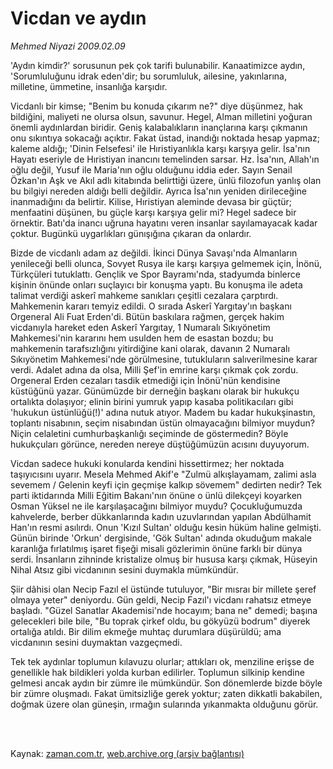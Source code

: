 # Vicdan ve aydın

*Mehmed Niyazi 2009.02.09*

<td class="columnist-detail">
<p>'Aydın kimdir?' sorusunun pek çok tarifi bulunabilir. Kanaatimizce aydın, 'Sorumluluğunu idrak eden'dir; bu sorumluluk, ailesine, yakınlarına, milletine, ümmetine, insanlığa karşıdır.</p>
<p>
<div id="haberMetinDiv">
<p>Vicdanlı bir kimse; "Benim bu konuda çıkarım ne?" diye düşünmez, hak bildiğini, maliyeti ne olursa olsun, savunur. Hegel, Alman milletini yoğuran önemli aydınlardan biridir. Geniş kalabalıkların inançlarına karşı çıkmanın onu sıkıntıya sokacağı açıktır. Fakat üstad, inandığı noktada hesap yapmaz; kaleme aldığı; 'Dinin Felsefesi' ile Hıristiyanlıkla karşı karşıya gelir. İsa'nın Hayatı eseriyle de Hıristiyan inancını temelinden sarsar. Hz. İsa'nın, Allah'ın oğlu değil, Yusuf ile Maria'nın oğlu olduğunu iddia eder. Sayın Senail Özkan'ın Aşk ve Akıl adlı kitabında belirttiği üzere, ünlü filozofun yanlış olan bu bilgiyi nereden aldığı belli değildir. Ayrıca İsa'nın yeniden dirileceğine inanmadığını da belirtir. Kilise, Hıristiyan aleminde devasa bir güçtür; menfaatini düşünen, bu güçle karşı karşıya gelir mi? Hegel sadece bir örnektir. Batı'da inancı uğruna hayatını veren insanlar sayılamayacak kadar çoktur. Bugünkü uygarlıkları günışığına çıkaran da onlardır.
<p>Bizde de vicdanlı adam az değildi. İkinci Dünya Savaşı'nda Almanların yenileceği belli olunca, Sovyet Rusya ile karşı karşıya gelmemek için, İnönü, Türkçüleri tutuklattı. Gençlik ve Spor Bayramı'nda, stadyumda binlerce kişinin önünde onları suçlayıcı bir konuşma yaptı. Bu konuşma ile adeta talimat verdiği askerî mahkeme sanıkları çeşitli cezalara çarptırdı. Mahkemenin kararı temyiz edildi. O sırada Askerî Yargıtay'ın başkanı Orgeneral Ali Fuat Erden'di. Bütün baskılara rağmen, gerçek hakim vicdanıyla hareket eden Askerî Yargıtay, 1 Numaralı Sıkıyönetim Mahkemesi'nin kararını hem usulden hem de esastan bozdu; bu mahkemenin tarafsızlığını yitirdiğine kani olarak, davanın 2 Numaralı Sıkıyönetim Mahkemesi'nde görülmesine, tutukluların salıverilmesine karar verdi. Adalet adına da olsa, Milli Şef'in emrine karşı çıkmak çok zordu. Orgeneral Erden cezaları tasdik etmediği için İnönü'nün kendisine küstüğünü yazar. Günümüzde bir derneğin başkanı olarak bir hukukçu ortalıkta dolaşıyor; elinin birini yumruk yapıp kasaba politikacıları gibi 'hukukun üstünlüğü(!)' adına nutuk atıyor. Madem bu kadar hukukşinastın, toplantı nisabının, seçim nisabından üstün olmayacağını bilmiyor muydun? Niçin celaletini cumhurbaşkanlığı seçiminde de göstermedin? Böyle hukukçuları görünce, nereden nereye düştüğümüzün acısını duyuyorum.
<p>Vicdan sadece hukuki konularda kendini hissettirmez; her noktada taşıyıcısını uyarır. Mesela Mehmed Akif'e "Zulmü alkışlayamam, zalimi asla sevemem / Gelenin keyfi için geçmişe kalkıp sövemem" dedirten nedir? Tek parti iktidarında Milli Eğitim Bakanı'nın önüne o ünlü dilekçeyi koyarken Osman Yüksel ne ile karşılaşacağını bilmiyor muydu? Çocukluğumuzda kahvelerde, berber dükkanlarında kadın uzuvlarından yapılan Abdülhamit Han'ın resmi asılırdı. Onun 'Kızıl Sultan' olduğu kesin hüküm haline gelmişti. Günün birinde 'Orkun' dergisinde, 'Gök Sultan' adında okuduğum makale karanlığa fırlatılmış işaret fişeği misali gözlerimin önüne farklı bir dünya serdi. İnsanların zihninde kristalize olmuş bir hususa karşı çıkmak, Hüseyin Nihal Atsız gibi vicdanının sesini duymakla mümkündür.
<p>Şiir dâhisi olan Necip Fazıl el üstünde tutuluyor, "Bir mısraı bir millete şeref olmaya yeter" deniyordu. Gün geldi, Necip Fazıl'ı vicdanı rahatsız etmeye başladı. "Güzel Sanatlar Akademisi'nde hocayım; bana ne" demedi; başına gelecekleri bile bile, "Bu toprak çirkef oldu, bu gökyüzü bodrum" diyerek ortalığa atıldı. Bir dilim ekmeğe muhtaç durumlara düşürüldü; ama vicdanının sesini duymaktan vazgeçmedi.
<p> Tek tek aydınlar toplumun kılavuzu olurlar; attıkları ok, menziline erişse de genellikle hak bildikleri yolda kurban edilirler. Toplumun silkinip kendine gelmesi ancak aydın bir zümre ile mümkündür. Son dönemlerde bizde böyle bir zümre oluşmadı. Fakat ümitsizliğe gerek yoktur; zaten dikkatli bakabilen, doğmak üzere olan güneşin, ırmağın sularında yıkanmakta olduğunu görür.</p></p></p></p></p></div>
</p>


<p><br>
		 </br></p></td>

Kaynak: [zaman.com.tr](http://zaman.com.tr/yazar.do?yazino=813165), [web.archive.org (arşiv bağlantısı)](http://web.archive.org/web/20111006003545/http://www.zaman.com.tr:80/yazar.do?yazino=813165)

